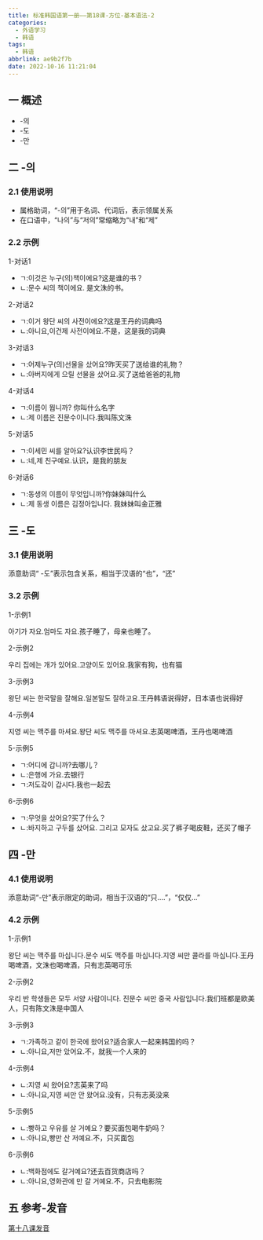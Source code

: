 ```yaml
---
title: 标准韩国语第一册——第18课-方位-基本语法-2
categories:
  - 外语学习
  - 韩语
tags:
  - 韩语
abbrlink: ae9b2f7b
date: 2022-10-16 11:21:04
---
```

## 一 概述

* -의
* -도
* -만

<!--more-->

## 二 -의

### 2.1 使用说明

* 属格助词，“-의”用于名词、代词后，表示领属关系
* 在口语中，“나의”与“저의”常缩略为“내”和“제”

### 2.2 示例

1-对话1

* ㄱ:이것은 누구(의)책이에요?这是谁的书？
* ㄴ:문수 씨의 책이에요. 是文洙的书。

2-对话2

* ㄱ:이거 왕단 씨의 사전이에요?这是王丹的词典吗
* ㄴ:아니요,이건제 사전이에요.不是，这是我的词典

3-对话3

* ㄱ:어제누구(의)선물을 샀어요?昨天买了送给谁的礼物？
* ㄴ:아버지에게 으릴 선물을 샀어요.买了送给爸爸的礼物

4-对话4

* ㄱ:이름이 뭡니까? 你叫什么名字
* ㄴ:제 이름은 진문수이니다.我叫陈文洙

5-对话5

* ㄱ:이세민 씨를 알아요?认识李世民吗？
* ㄴ:네,제 친구예요.认识，是我的朋友

6-对话6

* ㄱ:동생의 이름이 무엇입니까?你妹妹叫什么
* ㄴ:제 동생 이름은 김정아입니다. 我妹妹叫金正雅

## 三 -도

### 3.1 使用说明

添意助词“ -도”表示包含关系，相当于汉语的“也”，“还”

### 3.2 示例

1-示例1

아기가 자요.엄마도 자요.孩子睡了，母亲也睡了。

2-示例2

우리 집에는 개가 있어요.고양이도 있어요.我家有狗，也有猫

3-示例3

왕단 씨는 한국말을 잘해요.일본말도 잘하고요.王丹韩语说得好，日本语也说得好

4-示例4

지영 씨는 맥주를 마셔요.왕단 씨도 맥주를 마셔요.志英喝啤酒，王丹也喝啤酒

5-示例5

* ㄱ:어디에 갑니까?去哪儿？
* ㄴ:은행에 가요.去银行
* ㄱ:저도갘이 갑시다.我也一起去

6-示例6

* ㄱ:무엇을 샀어요?买了什么？
* ㄴ:바지하고 구두를 샀어요. 그리고 모자도 샀고요.买了裤子喝皮鞋，还买了帽子

## 四 -만

### 4.1 使用说明

添意助词“-만”表示限定的助词，相当于汉语的“只....”，“仅仅...”

### 4.2 示例

1-示例1

왕단 씨는 맥주를 마십니다.문수 씨도 맥주를 마십니다.지영 씨만 콜라를 마십니다.王丹喝啤酒，文洙也喝啤酒，只有志英喝可乐

2-示例2

우리 반 학생들은 모두 서양 사람이니다. 진문수 씨만 중국 사람입니다.我们班都是欧美人，只有陈文洙是中国人

3-示例3

* ㄱ:가족하고 같이 한국에 왔어요?适合家人一起来韩国的吗？
* ㄴ:아니요,저만 았어요.不，就我一个人来的

4-示例4

* ㄴ:지영 씨 왔어요?志英来了吗
* ㄴ:아니요,지영 씨만 안 왔어요.没有，只有志英没来

5-示例5

* ㄴ:빵하고 우유를 살 거예요？要买面包喝牛奶吗？
* ㄴ:아니요,빵만 산 저예요.不，只买面包

6-示例6

* ㄴ:백화점에도 갈거예요?还去百货商店吗？
* ㄴ:아니요,영화관에 만 갈 거예요.不，只去电影院

## 五  参考-发音

[第十八课发音][1]





[1]: https://biz.cli.im/test/JS485322?coding=J4bsQR&qrurl=http%3A%2F%2Fqr31.cn%2FJ4bsQR&gtype=2
